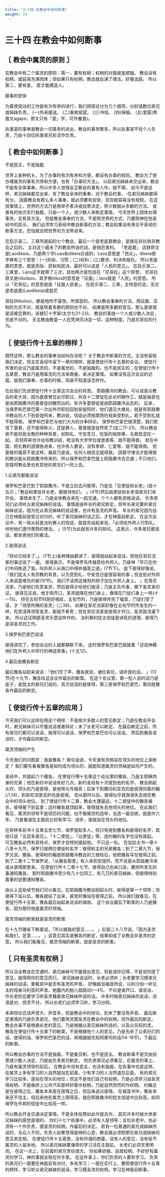 ```yaml
---
title: "三十四 在教会中如何断事"
weight: 34
---
```


# 三十四 在教会中如何断事


## 〖 教会中属灵的原则 〗

在教会中有二个属灵的原则：第一，要有权柄；权柄的对面就是顺服。
教会没有权柄，就容易充满肉体；但如果只有权柄，教会就会满了律法，好像法庭。
所以第二，要有爱。
爱才能建造人。

服事的安排

为着使探访的工作能有次有序的进行，我们把探访分为几个细项，分别请数位弟兄或姊妹负责。
(一)外来接送。
(二)事故探望。
(三)书信。
(四)保姆。
(五)爱筵(希腊文agape，原文只有「爱」字，可作餐食)。

执事室的事奉是教会一切事务的进出，教会的事务繁多，所以执事室不找个人负责，乃由十四位执事弟兄轮流作负责。

## 〖 教会中如何断事 〗

不是民主，不是独裁

世界上各种机关，为了办事的有次有序和方便，都设有办事的规则。
教会为了使办理属灵的事有次序和方便，也有「办事的方法」。
以前弟兄姊妹未交出来，教会不能有全体事奉，所以许多人觉得反正教会的事有人作，就不理。
如今不是这样，弟兄姊妹都交出来，有了教会全体的事奉，对于教会的事，-位弟兄姊妹都得有分。
因着教会有那么多人事奉，就必须要有安排，否则就容易没有规矩。
在定规事情上，世界的方法乃是用举手表决或投票决定，照少数服从多数的方法。
或者有的地方实行独裁，只由一个人，或少数人来断定事情。
今天世界上团体办理事务，总有其方法。
但是教会事奉的方法，不是照世界的方式，乃要照神在他圣经中的启示。
我们必须学习圣经中教会断事的方法；教会如果没有用合乎圣经的断事方法，恐怕就会把世界的方法带进来。

在启示录二、三章所提起的七个教会，最后一个是老底嘉教会，是接在非拉铁非教会之后的。
主对这个最末了的教会所说的话，是很厉害的。
「老底嘉」
这辞原文是Laodikeia，乃是两个字Loas和dikeia合成的，Laos意思是「民众」，dikeia按字典有三个意思：(一)风俗、习惯；(二)权利；(三)要求、判决和报仇。
所以老底嘉的意思，就是民俗、民权和民决，最好可以说是「人民的意见」。
在启示录二，三章里，Laos这字就用了三次，其他两次是包括在「尼哥拉」这个辞里。
尼哥拉原文是nikolaos，其字根nikos的意思是「征服」；laos就是「人民」的意思。
所以「尼哥拉」的意思就是「征服人民者」。
在启示录二、三章，主特意的说，无论是老底嘉(Laodikeia)或是尼

哥拉(Nikolos)，都是他所不喜悦、所恨恶的。
所以教会事奉的方法，用征服、压制的方式不对，就是照着多数的原则也不对。
如果是照多数的意见，那么基督就是该被定罪的，该被钉十字架(太廿七21-23)。
教会的事由一个人或少数人决定，也是不对的。
天主教由教皇一人在梵谛冈决定一切，这种制度，乃是尼哥拉的行为。

## 〖 使徒行传十五章的榜样 〗

既然这样，那么教会的事奉当如何办法呢？
关于教会中断事的方式，主没有留给我们决定，但主在圣经中留下一章的榜样，就是使徒行传十五章的会议。
使徒行传里的会议乃是属灵的，不是属世的，不是独裁的，也不是民主的；在使徒行传十五章里，教会乃是用属灵的方法来商量，来决定事情。
如果没有这次会议的记载，就我们事奉、办事的时候，简直不知道该怎样作。

在此我们先说使徒行传十五章这次会议的背景。
耶路撒冷的教会，可以说是众教会的老大哥，因为基督曾在此尽职过，并且十二使徒在此长时期作工，就是福音也是由耶路撒冷的基督徒四散而出的，有许多基督徒是由耶路撒冷出去的。
后来，当保罗和巴拿巴第一次出外尽职后回到安提阿时，他们遇见大难处，就是有耶路撒冷教会的人下到安提阿来，教训说，信徒必须按摩西的规条受割礼，若不受割礼就不能得救。
保罗和巴拿巴与他们大大的分争辩论。
保罗和巴拿巴很清楚，我们若信了基督，还不能得称义，还是罪人，基督就是徒然死了(加二17-21)。
所以教会绝不能将犹太教的种种背景，如割礼、守安息日、吃饭的规矩等，与救恩混在一起。
否则将来也许会有教训说，若没有大学学位或食素等，就不能得救。
若在中国，把孔教的道理拖进来，也许有人要说，没有孝顺、仁爱等，就不能得救。
但基督的福音不是这样，福音乃是说，任何人相信主就得救。
因着守律法才能得救的教训是从耶路撒冷传来的，所以保罗和巴拿巴就上耶路撒冷去交通；不只他们，安提阿教会里也有其他的弟兄们一同上去。

1.众弟兄都能说话

保罗和巴拿巴到了耶路撒冷，不是立刻去问彼得，乃是去「见使徒和长老」(徒十五2)；「教会和使徒并长老，都接待他们。
」(4节)然后由使徒和长老请弟兄们来开会。
事情发生了，乃是全体教会来在一起交通，个个人都有资格说话。
负责弟兄们必须听众弟兄姊妹的说话。
事情是由年长的弟兄断定，但年长弟兄要听弟兄姊妹说话，因为在众弟兄姊妹的说话里，也许有圣灵的声音。
年长的弟兄因为自己在神面前是受过对付的，听了弟兄姊妹的话之后，才在神面前断定。
在这次会议中，有一班从前是法利赛人的信徒，就首先站起来说，「必须给外邦人行割礼，吩咐他们遵守摩西的律法。
」(5节)为此就有许多的辩论。
这表示，许多弟兄都说话，都发表他们的看法。

2.彼得说话

「辩论已经多了，」
(7节上)各种理由都讲了，彼得就站起来说话，把他在哥尼流家的事述说了一遍。
彼得表示，不是保罗先传福音给外邦人，乃是神「早已在你们中间拣选了我，叫外邦人从我口中得听福音之道」(7节下)。
底下彼得好像说，「我们犹太人有宗教的背景，以为受割礼、守安息日是很容易的事；但这些对外邦人来说是难负的轭(10节)。
我们不该把这难担的担子加在外邦人身上。
」在哥尼流家，乃是他们先受圣灵，然后彼得才给他们施浸；乃是主先作事，赐下圣灵来印证。
彼得见证说，他才刚开口，圣灵就降在他们身上，像降在门徒们身上一样(十一15)。
但在五旬节时刚好相反，五旬节时，乃是彼得传完了福音，门徒们受了浸，才「领受所赐的圣灵」(二38)。
如果在哥尼流家好像在五旬节时所发生的一样，先受浸再领受圣灵，那就不希奇；但在哥尼流家是彼得才开口，圣灵就浇灌下来。
所以这证明是圣灵乐意这样作的。
法利赛的犹太信徒是讲死的道理，彼得乃是讲圣灵的工作。

3.保罗和巴拿巴说话

彼得讲完了，参加会议的人就都静默下来。
这时保罗和巴拿巴就接着「述说神藉他们在外邦人中所行的神迹奇事」(十五12)。

4.最后由雅各断定

最后雅各站起来说话：「他们住了声，雅各就说，诸位弟兄，请听我的话。
」(13节)在十九节，雅各给这会议作最后的断案。
在这个会议里，第一批人说的话乃是底子，是犹太的弟兄们说的，其次说话的是彼得，第三是保罗和巴拿巴，第四是雅各作最后的断定。

## 〖 使徒行传十五章的应用 〗

今天我们可以这样应用这个榜样：不是按大多数人的意见断定；乃是在教会开会时，弟兄姊妹可以尽量说话或者辩论；末了长老可以断定。
在最后断定之前，所有弟兄们都可以说话，彼得可以说话，保罗和巴拿巴也可以说话。
然后到雅各说话时，才作最后的断定。

属灵领袖的产生

今天我们的问题是：谁是雅各？
换句话说，今天谁有资格站在领头的地位上来断定？
我们要先看看雅各是如何成为领头的，就能知道属灵的领袖是如何产生的。

圣经中，共提起六个雅各。
在使徒行傅十五章这个会议里的雅各，乃是主耶稣肉身的兄弟；他在新约中说话有好几次，新约圣经有十次提到他的名字。
教会刚起头时，领头的乃是彼得，是他带头传福音；后来下到撒玛利亚去的是彼得同着约翰(八14)，到哥尼流家去的也是彼得。
但从那时以后，彼得似乎就渐渐失去他在教会中的领头地位。
到了使徒行传十二章，教会大遭逼迫，十二使徒中的雅各被杀，彼得被下到监里；这时雅各就顶起来，彼得就失去他领头的地位。
在此我们看见，属灵的领导不是径历的问题，也不像属世的选举，当选一届总统，就是作六年。
乃是看谁在主面前比较有学习、进步，谁就站在领头的地位。

在哥林多前书十五章五至七节，保罗提起多人，但只有提到雅各和彼得的名字，其他只说「五百多弟兄」、「十二使徒」、「众使徒」等，连约翰的名字也没有提起。
可见雅各必然有其特点，保罗才会特别提起他。
不只这一处。
在加拉太书一章十八至十九节，保罗只提两位使徒的名字：彼得和主的兄弟雅各；到了二章九节，保罗又说，雅各、彼得和约翰是耶路撒冷教会的三根柱石，他把雅各写在彼得之前。
到了二章十二节保罗说，「从雅各那里」有人来到安提阿，而不说是从耶路撒冷来或从彼得那里来。
在使徒行传十二章十七节，彼得自己也亲口说，要把所发生的事通知雅各。
那时耶路撒冷至少有几十位同工，有几万的弟兄姊妹，但彼得特别着重的说要通知雅各。

由以上这些经节我们可以看见，在耶路撒冷教会刚起头时，彼得是第一个领导；但彼得下监以后，雅各就站了出来，甚至好像站在彼得之前。
所以我们就看见，在使徒行传十五章，雅各最后站起来说话的缘故。
这个会议最后下断案的人乃是雅各，因为那时他是属灵的领袖。

属灵领袖的断案就是圣灵的断案

在十九节雅各下断案说，「所以据我的意见……。
」后面二十八节说，「因为圣灵和我们，定意……。
」这意见其实是雅各的断定，结果却成了全教会并圣灵的定意。
所以我们能看见，属灵领袖的断案，就是圣灵的断案。

## 〖 只有圣灵有权柄 〗

所以当全教会在交通时，弟兄姊妹可尽量提出意见，但是请你记得，不是说你提了意见，就得照你的意见而行。
弟兄姊妹说话时，长老必须听；长老要学习摸弟兄姊妹的话语，要看其中是否有圣灵的声音。
好像路加福音所说，以利沙伯一听见主的母亲马利亚的声音，她腹内的胎儿就跳动(一41)。
不论是谁开口、谁说话，作长老的总要学习听圣灵藉着弟兄姊妹所说的话。
许多时候弟兄姊妹的说话，话语是对，但灵不对。
所以长老们必须学习听，学习分辨。

本来辩论应该声音大、声音多，但是教会中的辩论，到末了要没有声音。
最后断定事情的乃是负责弟兄，他们要用灵摸圣灵在教会中的权柄，而作最后的断定。
教会办事不是根据长老的意见，乃是根据众弟兄姊妹所说的，以及众先知的灵。
雅各在使徒行传十五章下的断案，不是根据他个人的意见，乃是先听了众弟兄们的话、彼得的话、保罗和巴拿巴的话，再根据据先知阿摩司的话(14-18节)，下最后的断案。

所以教会办事的方法不是独裁，不是委员制，也不是民主。
教会断事不是交由投票或少数人决定，乃是由负责弟兄断定。
但负责弟兄必须看见，在属灵的事上，乃是有属灵领导的前后。
在教会中没有民主，也没有独裁，在执事中也是这样。
在属灵上多有学习的人自然就站在前面，少有学习的人当然退在后面。
有的弟兄学习比较多，是站在领头的地位；但这不是他们自己有权柄，乃是必须学习由圣灵得权柄，不是像挤上公共汽车那样挤着作权柄，乃是自然而然的作权柄。
约翰总是在彼得之后，雅各本来是在彼得之后，但后来追过彼得。
在福音书中，雅各本来还不信主，但后来他在属灵上爬得高，就在耶路撒冷的犹太信徒中比较高，如同保罗在外邦的信徒中比较高一样。

所以教会开会交通决定事情，不是全体投票如此作就去作。
其实许多时候大体弟兄姊妹的感觉是错的。
你们十七个执事中，必须有人是领导；五位长老中，也必须有一个作负责，摸圣灵的权柄，作最后的决定。
若有一位普通的弟兄或姊妹所说的，与众人不同，负责人如果觉得是神的心意，教会就必须照那位弟兄或姊妹的意见来定规。
在使徒行传十五章里，没有所谓的商量，没有人的意见，没有给不属灵的人留余地。
所以弟兄姊妹要谦卑的学习活在主面前。
长老们必须灵里明亮。
在这一点上，在前面的弟兄责任很大。
你如果骄傲、自居权柄，不好好有属灵的学习，神的事就会毁在你手里。
在这件事上，你们负责的人要有学习。
负责的弟兄们一面要在神面前有对付，多有学习；一面在实行上，要照使徒行传十五章的榜样，学习听众弟兄姊妹的说话，学习摸圣灵的权柄，学习在神面前断事。
